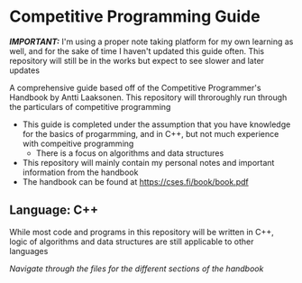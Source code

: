 # Competitive Programming Guide

***IMPORTANT:***
I'm using a proper note taking platform for my own learning as well, and for the sake of time I haven't updated this guide often. This repository will still be in the works but expect to see slower and later updates

A comprehensive guide based off of the Competitive Programmer's Handbook by Antti Laaksonen. This repository will throroughly run through the particulars of competitive programming
- This guide is completed under the assumption that you have knowledge for the basics of progarmming, and in C++, but not much experience with compeitive programming
  - There is a focus on algorithms and data structures
- This repository will mainly contain my personal notes and important information from the handbook
- The handbook can be found at https://cses.fi/book/book.pdf

## Language: C++
While most code and programs in this repository will be written in C++, logic of algorithms and data structures are still applicable to other languages

_Navigate through the files for the different sections of the handbook_
